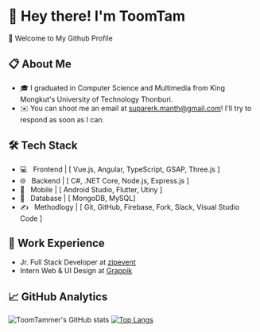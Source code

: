 # :wave: Hey there! I'm ToomTam
:sunflower: Welcome to My Github Profile
## :clipboard:  About Me
- :mortar_board: I graduated in Computer Science and Multimedia from King Mongkut's University of Technology Thonburi.
- :envelope: You can shoot me an email at suparerk.manth@gmail.com! I'll try to respond as soon as I can.
## 🛠  Tech Stack
- 💻 &nbsp; Frontend |
[ Vue.js, Angular, TypeScript, GSAP, Three.js ]
- 🌐 &nbsp; Backend |
[ C#, .NET Core, Node.js, Express.js ]
- 🔭 &nbsp; Mobile |
[ Android Studio, Flutter, Utiny ]
- 💾 &nbsp; Database |
[ MongoDB, MySQL]
- ✍️ &nbsp; Methodlogy |
[ Git, GitHub, Firebase, Fork, Slack, Visual Studio Code ]
## :briefcase: Work Experience
- Jr. Full Stack Developer at [zipevent](zipevent)
- Intern Web & UI Design at [Grappik](Grappik)
## :chart_with_upwards_trend: GitHub Analytics
![ToomTammer's GitHub stats](https://github-readme-stats.vercel.app/api?username=ToomTammer&count_private=&show_icons=true&theme=radical)
[![Top Langs](https://github-readme-stats.vercel.app/api/top-langs/?username=ToomTammer&layout=compact&theme=radical)](https://github.com/ToomTammer/github-readme-stats)
